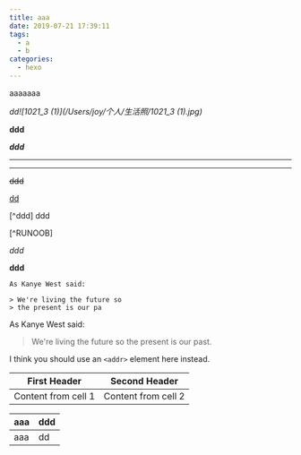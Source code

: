```yaml
---
title: aaa
date: 2019-07-21 17:39:11
tags:
  - a
  - b
categories:
  - hexo  
---
```


 

aaaaaaa      



_dd![1021_3 (1)](/Users/joy/个人/生活照/1021_3 (1).jpg)_

__ddd__

___ddd___

***

***

~~ddd~~

<u>dd</u>

[^ddd] ddd

[^RUNOOB] 







*ddd*

**ddd**

```
As Kanye West said:

> We're living the future so
> the present is our pa
```

As Kanye West said:

> We're living the future so
> the present is our past.

I think you should use an
`<addr>` element here instead.



 First Header                | Second Header                
 :---: | --- 
 Content from cell 1         | Content from cell 2          



aaa    |   ddd
--- | --- 
aaa | dd

